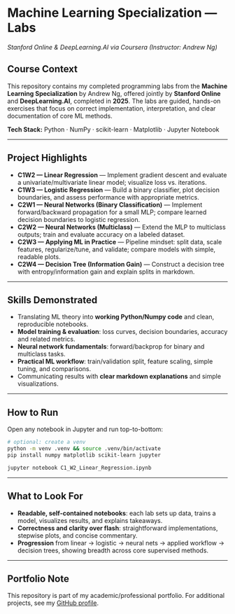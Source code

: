# Machine Learning Specialization — Labs

*Stanford Online & DeepLearning.AI via Coursera (Instructor: Andrew Ng)*

## Course Context

This repository contains my completed programming labs from the **Machine Learning Specialization** by Andrew Ng, offered jointly by **Stanford Online** and **DeepLearning.AI**, completed in **2025**.
The labs are guided, hands-on exercises that focus on correct implementation, interpretation, and clear documentation of core ML methods.

**Tech Stack:** Python · NumPy · scikit-learn · Matplotlib · Jupyter Notebook

---

## Project Highlights

* **C1W2 — Linear Regression** — Implement gradient descent and evaluate a univariate/multivariate linear model; visualize loss vs. iterations.
* **C1W3 — Logistic Regression** — Build a binary classifier, plot decision boundaries, and assess performance with appropriate metrics.
* **C2W1 — Neural Networks (Binary Classification)** — Implement forward/backward propagation for a small MLP; compare learned decision boundaries to logistic regression.
* **C2W2 — Neural Networks (Multiclass)** — Extend the MLP to multiclass outputs; train and evaluate accuracy on a labeled dataset.
* **C2W3 — Applying ML in Practice** — Pipeline mindset: split data, scale features, regularize/tune, and validate; compare models with simple, readable plots.
* **C2W4 — Decision Tree (Information Gain)** — Construct a decision tree with entropy/information gain and explain splits in markdown.

---

## Skills Demonstrated

* Translating ML theory into **working Python/Numpy code** and clean, reproducible notebooks.
* **Model training & evaluation**: loss curves, decision boundaries, accuracy and related metrics.
* **Neural network fundamentals**: forward/backprop for binary and multiclass tasks.
* **Practical ML workflow**: train/validation split, feature scaling, simple tuning, and comparisons.
* Communicating results with **clear markdown explanations** and simple visualizations.

---

## How to Run

Open any notebook in Jupyter and run top-to-bottom:

```bash
# optional: create a venv
python -m venv .venv && source .venv/bin/activate
pip install numpy matplotlib scikit-learn jupyter

jupyter notebook C1_W2_Linear_Regression.ipynb
```

---

## What to Look For

* **Readable, self-contained notebooks**: each lab sets up data, trains a model, visualizes results, and explains takeaways.
* **Correctness and clarity over flash**: straightforward implementations, stepwise plots, and concise commentary.
* **Progression** from linear → logistic → neural nets → applied workflow → decision trees, showing breadth across core supervised methods.

---

## Portfolio Note

This repository is part of my academic/professional portfolio. For additional projects, see my [GitHub profile](https://github.com/brynja-schultz).
